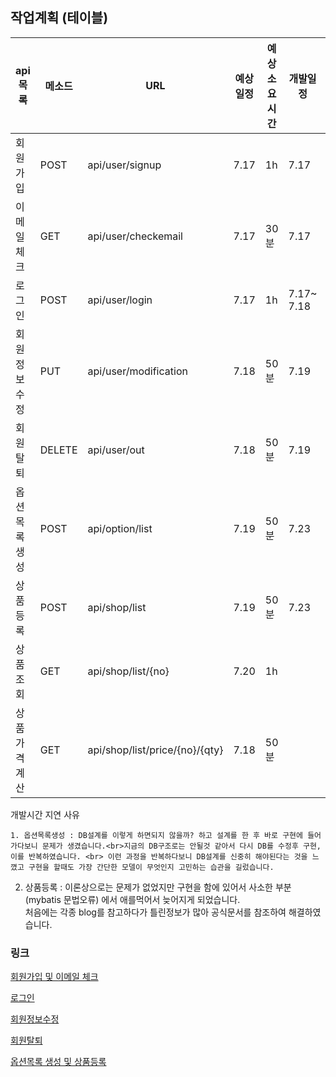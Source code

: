 ## 작업계획 (테이블)

| api 목록     | 메소드 | URL                            | 예상일정 | 예상소요시간 | 개발일정   | 개발시간      |
| ------------ | ------ | ------------------------------ | -------- | ------------ | ---------- | ------------- |
| 회원가입     | POST   | api/user/signup                | 7.17     | 1h           | 7.17       | 1h            |
| 이메일체크   | GET    | api/user/checkemail            | 7.17     | 30분         | 7.17       | 30분          |
| 로그인       | POST   | api/user/login                 | 7.17     | 1h           | 7.17~ 7.18 | 30분          |
| 회원정보수정 | PUT    | api/user/modification          | 7.18     | 50분         | 7.19       | 45분          |
| 회원탈퇴     | DELETE | api/user/out                   | 7.18     | 50분         | 7.19       | 30분          |
| 옵션목록생성 | POST   | api/option/list                | 7.19     | 50분         | 7.23       | 2h(밑에 이유) |
| 상품등록     | POST   | api/shop/list                  | 7.19     | 50분         | 7.23       | 2h(밑에 이유) |
| 상품조회     | GET    | api/shop/list/{no}             | 7.20     | 1h           |            |               |
| 상품가격계산 | GET    | api/shop/list/price/{no}/{qty} | 7.18     | 50분         |            |               |

개발시간 지연 사유

 	1. 옵션목록생성 : DB설계를 이렇게 하면되지 않을까? 하고 설계를 한 후 바로 구현에 들어가다보니 문제가 생겼습니다.<br>지금의 DB구조로는 안될것 같아서 다시 DB를 수정후 구현, 이를 반복하였습니다. <br> 이런 과정을 반복하다보니 DB설계를 신중히 해야된다는 것을 느꼈고 구현을 할때도 가장 간단한 모델이 무엇인지 고민하는 습관을 길렀습니다.

2. 상품등록 : 이론상으로는 문제가 없었지만 구현을 함에 있어서 사소한 부분 (mybatis 문법오류) 에서 애를먹어서 늦어지게 되었습니다. <br>처음에는 각종 blog를 참고하다가 틀린정보가 많아 공식문서를 참조하여 해결하였습니다.

### 링크

[회원가입 및 이메일 체크](https://github.com/gioung/shoppingmall_project/blob/master/APIDOC/01.md)

[로그인](https://github.com/gioung/shoppingmall_project/blob/master/APIDOC/login.md)

[회원정보수정](https://github.com/gioung/shoppingmall_project/blob/master/APIDOC/usermodify.md)

[회원탈퇴](https://github.com/gioung/shoppingmall_project/blob/master/APIDOC/userout.md)

[옵션목록 생성 및 상품등록](https://github.com/gioung/shoppingmall_project/blob/master/APIDOC/CreateProduct.md)

